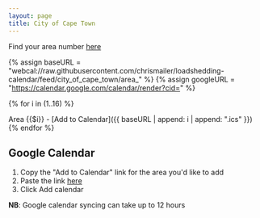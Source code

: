 ```yaml
---
layout: page
title: City of Cape Town
---
```


<!-- ### <ins>Apple/Outlook Calendar</ins>, [Google Calendar](cpt-google) -->

Find your area number [here](https://www.capetown.gov.za/Loadshedding1/loadshedding/maps/Load_Shedding_All_Areas_Schedule_and_Map.pdf)

{% assign baseURL = "webcal://raw.githubusercontent.com/chrismailer/loadshedding-calendar/feed/city_of_cape_town/area_" %}
{% assign googleURL = "https://calendar.google.com/calendar/render?cid=" %}

{% for i in (1..16) %}
<!-- Area {{$i}} - [Apple]({{ baseURL | append: i | append: ".ics" }}) [Outlook]({{ baseURL | append: i | append: ".ics" }}) [Google]({{ googleURL | append: baseURL | append: i | append: ".ics" }}) -->
Area {{$i}} - [Add to Calendar]({{ baseURL | append: i | append: ".ics" }})
{% endfor %}

## Google Calendar
1. Copy the "Add to Calendar" link for the area you'd like to add
2. Paste the link [here](https://calendar.google.com/calendar/u/0/r/settings/addbyurl)
3. Click Add calendar

**NB**: Google calendar syncing can take up to 12 hours
